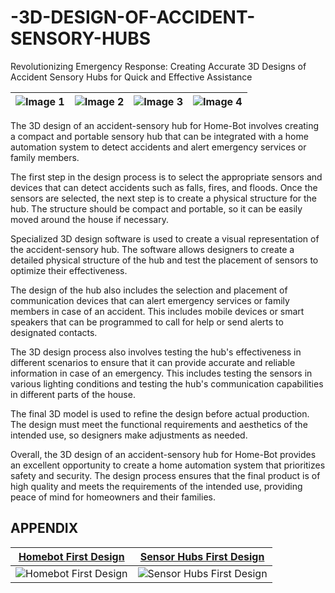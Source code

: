 # -3D-DESIGN-OF-ACCIDENT-SENSORY-HUBS
Revolutionizing Emergency Response: Creating Accurate 3D Designs of Accident Sensory Hubs for Quick and Effective Assistance

![Image 1](https://user-images.githubusercontent.com/80136683/224238467-a3c7fc70-b404-4f11-9152-f1684b66b66d.png) | ![Image 2](https://user-images.githubusercontent.com/80136683/224238482-e7a35766-1da2-4ee9-a27e-7bcd75850a42.png) | ![Image 3](https://user-images.githubusercontent.com/80136683/224238508-37d8ebc9-6f38-4017-a5ea-f74e6c384f07.png) | ![Image 4](https://user-images.githubusercontent.com/80136683/224238519-708f8ccc-4070-4ee4-b66c-46d4eabd7657.png)
--- | --- | --- | ---

The 3D design of an accident-sensory hub for Home-Bot involves creating a compact and portable sensory hub that can be integrated with a home automation system to detect accidents and alert emergency services or family members.

The first step in the design process is to select the appropriate sensors and devices that can detect accidents such as falls, fires, and floods. Once the sensors are selected, the next step is to create a physical structure for the hub. The structure should be compact and portable, so it can be easily moved around the house if necessary.

Specialized 3D design software is used to create a visual representation of the accident-sensory hub. The software allows designers to create a detailed physical structure of the hub and test the placement of sensors to optimize their effectiveness.

The design of the hub also includes the selection and placement of communication devices that can alert emergency services or family members in case of an accident. This includes mobile devices or smart speakers that can be programmed to call for help or send alerts to designated contacts.

The 3D design process also involves testing the hub's effectiveness in different scenarios to ensure that it can provide accurate and reliable information in case of an emergency. This includes testing the sensors in various lighting conditions and testing the hub's communication capabilities in different parts of the house.

The final 3D model is used to refine the design before actual production. The design must meet the functional requirements and aesthetics of the intended use, so designers make adjustments as needed.

Overall, the 3D design of an accident-sensory hub for Home-Bot provides an excellent opportunity to create a home automation system that prioritizes safety and security. The design process ensures that the final product is of high quality and meets the requirements of the intended use, providing peace of mind for homeowners and their families.

## APPENDIX

[Homebot First Design](https://www.tinkercad.com/things/jCunzQ5fLKy-brave-borwo) | [Sensor Hubs First Design](https://www.tinkercad.com/things/epazPTcfFdl-neat-kup-uusam)
--- | ---
![Homebot First Design](https://github.com/HorikitaSuzuneTsundere/-3D-DESIGN-OF-ACCIDENT-SENSORY-HUBS/assets/80136683/c8c6522f-e6c2-40a9-849a-84419c4a1e7b) | ![Sensor Hubs First Design](https://github.com/HorikitaSuzuneTsundere/-3D-DESIGN-OF-ACCIDENT-SENSORY-HUBS/assets/80136683/dd1e191b-49be-4b86-9e4b-e8e7a408a5b4)

